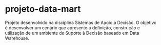 # projeto-data-mart
Projeto desenvolvido na disciplina Sistemas de Apoio a Decisão. O objetivo é desenvolver um cenário que apresente a definição, construção e utilização de um ambiente de Suporte à Decisão baseado em Data Warehouse.
